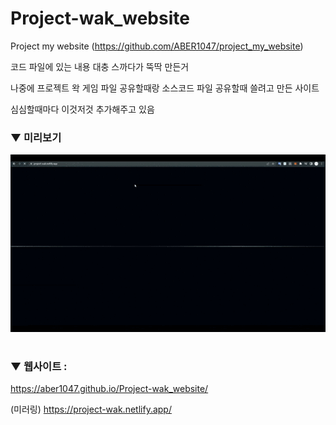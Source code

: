 # Project-wak_website

Project my website (https://github.com/ABER1047/project_my_website) 

코드 파일에 있는 내용 대충 스까다가 뚝딱 만든거

나중에 프로젝트 왁 게임 파일 공유할때랑 소스코드 파일 공유할때 쓸려고 만든 사이트

심심할때마다 이것저것 추가해주고 있음

### ▼ 미리보기

![preview_0](preview.gif)

#

### ▼ 웹사이트 :

https://aber1047.github.io/Project-wak_website/

(미러링)
https://project-wak.netlify.app/
